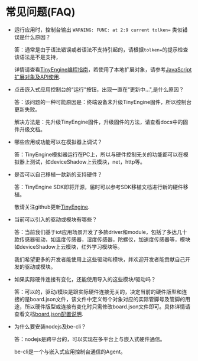 # 常见问题(FAQ)

* 运行应用时，控制台输出 `WARNING: FUNC: at 2:9 current tolken=` 类似错误是什么原因？

  答：通常是由于语法错误或者语法不支持引起的，请根据`tolken=`的提示检查该语法是不是支持，

  详情请查看[TinyEngine编程指南](https://linkdevelop.aliyun.com/device-doc#ebagtb.html)，若使用了本地扩展对象，请参考[JavaScript扩展对象及API使用](https://linkdevelop.aliyun.com/device-doc#ebagtb.html).

  

* 点击嵌入式应用控制台的“运行”按钮，出现一直在“更新中…",是什么原因？

  答：该问题的一种可能原因是：终端设备未升级TinyEngine固件，所以控制台更新失败。

  解决方法是：先升级TinyEngine固件，升级固件的方法，请查看docs中的固件升级文档。



* 哪些应用或功能可以在模拟器上调试？

  答：TinyEngine模拟器运行在PC上，所以与硬件控制无关的功能都可以在模拟器上测试，如deviceShadow上云模块，net，http等。



* 是否可以自己移植一款新的支持硬件？

  答：TinyEngine SDK即将开源，届时可以参考SDK移植文档进行新的硬件移植。

  敬请关注github更新[TinyEngine](https://github.com/aliyun/TinyEngine).

  

* 当前可以引入的驱动或模块有哪些？

  答：当前我们基于iot应用场景开发了多款driver和module，包括了多达几十款传感器驱动，如温度传感器，湿度传感器，陀螺仪，加速度传感器等，模块如deviceShadow上云模块，红外学习模块等。

  我们希望更多的开发者能使用上这些驱动和模块，并欢迎开发者能贡献自己开发的驱动或模块。



* 如果实际硬件连接有变化，还能使用导入的这些模块/驱动吗？

  答：可以的，驱动/模块是跟实际硬件连接无关的，决定当前的硬件版型和连接的是board.json文件，该文件中定义每个对象对应的实际管脚号及管脚的用途，所以硬件版型或连接有变化时只需修改board.json文件即可。具体详情请查看文档[board.json配置说明](%E6%9D%BF%E7%BA%A7%E9%85%8D%E7%BD%AE%E6%96%87%E4%BB%B6board.json%E4%BD%BF%E7%94%A8%E8%AF%B4%E6%98%8E.md).



* 为什么要安装nodejs及be-cli？

  答：nodejs是跨平台的，可以实现在多平台上与嵌入式硬件通信。

  be-cli是一个与嵌入式应用控制台通信的Agent。




